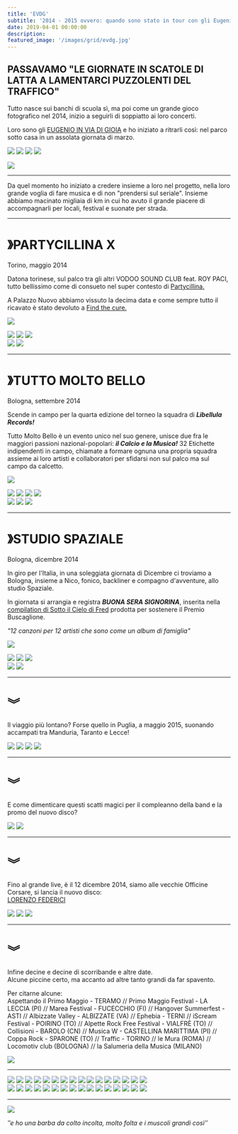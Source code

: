 ```yaml
---
title: 'EVDG'
subtitle: '2014 - 2015 ovvero: quando sono stato in tour con gli Eugenio in Via di Gioia'
date: 2019-04-01 00:00:00
description:
featured_image: '/images/grid/evdg.jpg'
---
```


## PASSAVAMO "LE GIORNATE IN SCATOLE DI LATTA A LAMENTARCI PUZZOLENTI DEL TRAFFICO"

Tutto nasce sui banchi di scuola sì, ma poi come un grande gioco fotografico nel 2014, inizio a seguirli di soppiatto ai loro concerti.

Loro sono gli [EUGENIO IN VIA DI GIOIA](https://www.eugenioinviadigioia.it/) e ho iniziato a ritrarli così: nel parco sotto casa in un assolata giornata di marzo.

<div class="gallery" data-columns="4">
	<img src="/images/evdg/1.jpg">
	<img src="/images/evdg/2.jpg">
	<img src="/images/evdg/3.jpg">
	<img src="/images/evdg/4.jpg">
	</div>

![](/images/evdg/5.jpg)

---

Da quel momento ho iniziato a credere insieme a loro nel progetto, nella loro grande voglia di fare musica e di non "prendersi sul seriale". Insieme abbiamo macinato migliaia di km in cui ho avuto il grande piacere di accompagnarli per locali, festival e suonate per strada.

---

# 》PARTYCILLINA X
Torino, maggio 2014

Datona torinese, sul palco tra gli altri VODOO SOUND CLUB feat. ROY PACI, tutto bellissimo come di consueto nel super contesto di [Partycillina.](https://www.facebook.com/Partycillina)

A Palazzo Nuovo abbiamo vissuto la decima data e come sempre tutto il ricavato è stato devoluto a [Find the cure.](https://www.facebook.com/findthecure)

![](/images/evdg/pc.jpg)

<div class="gallery" data-columns="3">
	<img src="/images/evdg/pc1.jpg">
	<img src="/images/evdg/pc2.jpg">
	<img src="/images/evdg/pc3.jpg">
	</div>

<div class="gallery" data-columns="2">
	<img src="/images/evdg/pc4.jpg">
	<img src="/images/evdg/pc5.jpg">
	</div>

---

# 》TUTTO MOLTO BELLO
Bologna, settembre 2014

Scende in campo per la quarta edizione del torneo la squadra di ***Libellula Records!***

Tutto Molto Bello è un evento unico nel suo genere, unisce due fra le maggiori passioni nazional-popolari: ***il Calcio e la Musica!*** 32 Etichette indipendenti in campo, chiamate a formare ognuna una propria squadra assieme ai loro artisti e collaboratori per sfidarsi non sul palco ma sul campo da calcetto.

![](/images/evdg/tmb.jpg)

<div class="gallery" data-columns="4">
	<img src="/images/evdg/tmb1.jpg">
	<img src="/images/evdg/tmb2.jpg">
	<img src="/images/evdg/tmb3.jpg">
	<img src="/images/evdg/tmb4.jpg">
	</div>

<div class="gallery" data-columns="3">
	<img src="/images/evdg/tmb5.jpg">
	<img src="/images/evdg/tmb6.jpg">
	<img src="/images/evdg/tmb7.jpg">
	</div>

---

# 》STUDIO SPAZIALE
Bologna, dicembre 2014

In giro per l'Italia, in una soleggiata giornata di Dicembre ci troviamo a Bologna, insieme a Nico, fonico, backliner e compagno d'avventure, allo studio Spaziale.

In giornata si arrangia e registra ***BUONA SERA SIGNORINA***, inserita nella [compilation di Sotto il Cielo di Fred](https://www.sottoilcielodifred.it/radio-flash-97-6/) prodotta per sostenere il Premio Buscaglione.

*"12 canzoni per 12 artisti che sono come un album di famiglia"*

![](/images/evdg/bolo.jpg)

<div class="gallery" data-columns="3">
	<img src="/images/evdg/bolo1.jpg">
	<img src="/images/evdg/bolo2.jpg">
	<img src="/images/evdg/bolo3.jpg">
	</div>

<div class="gallery" data-columns="2">
	<img src="/images/evdg/bolo4.jpg">
	<img src="/images/evdg/bolo5.jpg">
	</div>

---

# ︾

Il viaggio più lontano? Forse quello in Puglia, a maggio 2015, suonando accampati tra Manduria, Taranto e Lecce!

<div class="gallery" data-columns="2">
	<img src="/images/evdg/mare1.jpg">
	<img src="/images/evdg/mare2.jpg">
	<img src="/images/evdg/mare3.jpg">
	<img src="/images/evdg/mare4.jpg">
	</div>

---

# ︾

E come dimenticare questi scatti magici per il compleanno della band e la promo del nuovo disco?

<div class="gallery" data-columns="2">
	<img src="/images/evdg/11.jpg">
	<img src="/images/evdg/10.jpg">
	</div>

---

# ︾

Fino al grande live, è il 12 dicembre 2014, siamo alle vecchie Officine Corsare, si lancia il nuovo disco:<br>
[LORENZO FEDERICI](https://open.spotify.com/album/2M7AV4jqmGMIsv2ThyRFVW?si=9-Pw3VjjSGeoCb35c2b_Mw)

<div class="gallery" data-columns="3">
	<img src="/images/evdg/7.jpg">
	<img src="/images/evdg/8.jpg">
	<img src="/images/evdg/9.jpg">
	</div>

---

# ︾

Infine decine e decine di scorribande e altre date.<br>
Alcune piccine certo, ma accanto ad altre tanto grandi da far spavento.

Per citarne alcune:<br>
Aspettando il Primo Maggio - TERAMO // Primo Maggio Festival - LA LECCIA (PI) // Marea Festival - FUCECCHIO (FI) // Hangover Summerfest - ASTI // Albizzate Valley - ALBIZZATE (VA) // Ephebia - TERNI // iScream Festival - POIRINO (TO) // Alpette Rock Free Festival - VIALFRÈ (TO) // Collisioni - BAROLO (CN) // Musica W - CASTELLINA MARITTIMA (PI) // Coppa Rock - SPARONE (TO) // Traffic - TORINO // le Mura (ROMA) // Locomotiv club (BOLOGNA) // la Salumeria della Musica (MILANO)

![](/images/evdg/last-1.jpg)

---

<div class="gallery" data-columns="4">
	<img src="/images/evdg/sq1.jpg">
	<img src="/images/evdg/sq2.jpg">
	<img src="/images/evdg/sq3.jpg">
	<img src="/images/evdg/sq4.jpg">
	<img src="/images/evdg/sq5.jpg">
	<img src="/images/evdg/sq6.jpg">
	<img src="/images/evdg/sq7.jpg">
	<img src="/images/evdg/sq8.jpg">
	<img src="/images/evdg/sq9.jpg">
	<img src="/images/evdg/sq10.jpg">
	<img src="/images/evdg/sq11.jpg">
	<img src="/images/evdg/sq12.jpg">
	<img src="/images/evdg/sq13.jpg">
	<img src="/images/evdg/sq14.jpg">
	<img src="/images/evdg/sq15.jpg">
	<img src="/images/evdg/sq16.jpg">
</div>

<div class="gallery" data-columns="4">
	<img src="/images/evdg/sq17.jpg">
	<img src="/images/evdg/sq18.jpg">
	<img src="/images/evdg/sq19.jpg">
	<img src="/images/evdg/sq20.jpg">
	<img src="/images/evdg/sq21.jpg">
	<img src="/images/evdg/sq22.jpg">
	<img src="/images/evdg/sq23.jpg">
	<img src="/images/evdg/sq24.jpg">
	<img src="/images/evdg/sq25.jpg">
	<img src="/images/evdg/sq26.jpg">
	<img src="/images/evdg/sq27.jpg">
	<img src="/images/evdg/sq28.jpg">
	<img src="/images/evdg/sq29.jpg">
	<img src="/images/evdg/sq30.jpg">
	<img src="/images/evdg/sq31.jpg">
	<img src="/images/evdg/sq32.jpg">
</div>

---

![](/images/evdg/last.jpg)

*‶e ho una barba da colto incolta, molto folta e i muscoli grandi cosìʺ*
